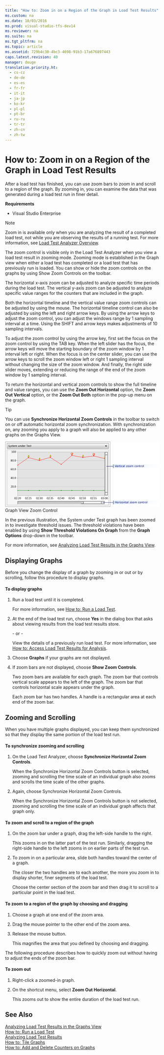 ```yaml
---
title: "How to: Zoom in on a Region of the Graph in Load Test Results"
ms.custom: na
ms.date: 10/03/2016
ms.prod: visual-studio-tfs-dev14
ms.reviewer: na
ms.suite: na
ms.tgt_pltfrm: na
ms.topic: article
ms.assetid: 729b4c30-4bc3-4698-91b3-17a676897443
caps.latest.revision: 40
manager: douge
translation.priority.ht: 
  - cs-cz
  - de-de
  - es-es
  - fr-fr
  - it-it
  - ja-jp
  - ko-kr
  - pl-pl
  - pt-br
  - ru-ru
  - tr-tr
  - zh-cn
  - zh-tw
---
```

# How to: Zoom in on a Region of the Graph in Load Test Results
After a load test has finished, you can use zoom bars to zoom in and scroll to a region of the graph. By zooming in, you can examine the data that was generated during a load test run in finer detail.  
  
 **Requirements**  
  
-   Visual Studio Enterprise  
  
> [!NOTE]
>  Zoom in is available only when you are analyzing the result of a completed load test, not while you are observing the results of a running test. For more information, see [Load Test Analyzer Overview](../dv_TeamTestALM/Load-Test-Analyzer-Overview.md).  
  
 The zoom control is visible only in the Load Test Analyzer when you view a load test result in zooming mode. Zooming mode is established in the Graph view when either a load test has completed or a load test that has previously run is loaded. You can show or hide the zoom controls on the graphs by using Show Zoom Controls on the toolbar.  
  
 The horizontal x-axis zoom can be adjusted to analyze specific time periods during the load test. The vertical y-axis zoom can be adjusted to analyze specific value ranges for the counters that are included in the graph.  
  
 Both the horizontal timeline and the vertical value range zoom controls can be adjusted by using the mouse. The horizontal timeline control can also be adjusted by using the left and right arrow keys. By using the arrow keys to adjust the zoom control, you can adjust the windows range by 1 sampling interval at a time. Using the SHIFT and arrow keys makes adjustments of 10 sampling intervals.  
  
 To adjust the zoom control by using the arrow key, first set the focus on the zoom control by using the TAB key. When the left slider has the focus, the arrow keys will move the starting boundary of the zoom window by 1 interval left or right. When the focus is on the center slider, you can use the arrow keys to scroll the zoom window left or right 1 sampling interval without changing the size of the zoom window. And finally, the right side slider moves, extending or reducing the range of the end of the zoom window by 1 sampling interval.  
  
 To return the horizontal and vertical zoom controls to show the full timeline and value ranges, you can use the **Zoom Out Horizontal** option, the **Zoom Out Vertical** option, or the **Zoom Out Both** option in the pop-up menu on the graph.  
  
> [!TIP]
>  You can use **Synchronize Horizontal Zoom Controls** in the toolbar to switch on or off automatic horizontal zoom synchronization. With synchronization on, any zooming you apply to a graph will also be applied to any other graphs on the Graphs View.  
  
 ![Graph view zoom control](../dv_TeamTestALM/media/LTest_ZoomControl.png "LTest_ZoomControl")  
Graph View Zoom Control  
  
 In the previous illustration, the System under Test graph has been zoomed in to investigate threshold issues. The threshold violations have been enabled by using **Show Threshold Violations On Graph** from the **Graph Options** drop-down in the toolbar.  
  
 For more information, see [Analyzing Load Test Results in the Graphs View](../dv_TeamTestALM/Analyzing-Load-Test-Results-in-the-Graphs-View-of-the-Load-Test-Analyzer.md).  
  
## Displaying Graphs  
 Before you change the display of a graph by zooming in or out or by scrolling, follow this procedure to display graphs.  
  
#### To display graphs  
  
1.  Run a load test until it is completed.  
  
     For more information, see [How to: Run a Load Test](../Topic/How%20to:%20Run%20a%20Load%20Test.md).  
  
2.  At the end of the load test run, choose **Yes** in the dialog box that asks about viewing results from the load test results store.  
  
     \- or -  
  
     View the details of a previously run load test. For more information, see [How to: Access Load Test Results for Analysis](../dv_TeamTestALM/How-to--Access-Load-Test-Results-for-Analysis.md).  
  
3.  Choose **Graphs** if your graphs are not displayed.  
  
4.  If zoom bars are not displayed, choose **Show Zoom Controls**.  
  
     Two zoom bars are available for each graph. The zoom bar that controls vertical scale appears to the left of the graph. The zoom bar that controls horizontal scale appears under the graph.  
  
     Each zoom bar has two handles. A handle is a rectangular area at each end of the zoom bar.  
  
## Zooming and Scrolling  
 When you have multiple graphs displayed, you can keep them synchronized so that they display the same portion of the load test run.  
  
#### To synchronize zooming and scrolling  
  
1.  On the Load Test Analyzer, choose **Synchronize Horizontal Zoom Controls**.  
  
     When the Synchronize Horizontal Zoom Controls button is selected, zooming and scrolling the time scale of an individual graph also zooms and scrolls the time scale of the other graphs.  
  
2.  Again, choose Synchronize Horizontal Zoom Controls.  
  
     When the Synchronize Horizontal Zoom Controls button is not selected, zooming and scrolling the time scale of an individual graph affects that graph only.  
  
#### To zoom and scroll to a region of the graph  
  
1.  On the zoom bar under a graph, drag the left-side handle to the right.  
  
     This zooms in on the latter part of the test run. Similarly, dragging the right-side handle to the left zooms in on earlier parts of the test run.  
  
2.  To zoom in on a particular area, slide both handles toward the center of a graph.  
  
     The closer the two handles are to each another, the more you zoom in to display shorter, finer segments of the load test.  
  
     Choose the center section of the zoom bar and then drag it to scroll to a particular point in the load test.  
  
#### To zoom to a region of the graph by choosing and dragging  
  
1.  Choose a graph at one end of the zoom area.  
  
2.  Drag the mouse pointer to the other end of the zoom area.  
  
3.  Release the mouse button.  
  
     This magnifies the area that you defined by choosing and dragging.  
  
 The following procedure describes how to quickly zoom out without having to adjust the ends of the zoom bar.  
  
#### To zoom out  
  
1.  Right-click a zoomed-in graph.  
  
2.  On the shortcut menu, select **Zoom Out Horizontal**.  
  
     This zooms out to show the entire duration of the load test run.  
  
## See Also  
 [Analyzing Load Test Results in the Graphs View](../dv_TeamTestALM/Analyzing-Load-Test-Results-in-the-Graphs-View-of-the-Load-Test-Analyzer.md)   
 [How to: Run a Load Test](../Topic/How%20to:%20Run%20a%20Load%20Test.md)   
 [Analyzing Load Test Results](../dv_TeamTestALM/Analyzing-Load-Test-Results-Using-the-Load-Test-Analyzer.md)   
 [How to: Tile Graphs](../dv_TeamTestALM/How-to--Tile-Graphs-in-Load-Test-Results.md)   
 [How to: Add and Delete Counters on Graphs](../dv_TeamTestALM/How-to--Add-and-Delete-Counters-on-Graphs-in-Load-Test-Results.md)